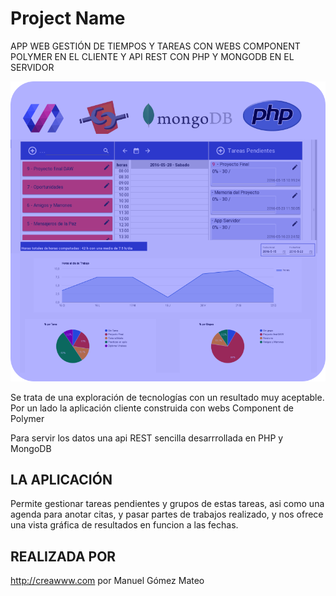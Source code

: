 # Project Name
APP WEB GESTIÓN DE TIEMPOS Y TAREAS
CON WEBS COMPONENT POLYMER EN EL CLIENTE
Y API REST CON PHP Y MONGODB EN EL SERVIDOR
<p align="center">
  <img src="https://github.com/creawww/api_gestion_tareas_tiempos_polymer/blob/master/dise%C3%B1o.png" width="600"/>
</p>
Se trata de una exploración de tecnologías con un resultado muy aceptable. Por
un lado la aplicación cliente construida con webs Component de Polymer

Para servir los datos una api REST sencilla desarrrollada en PHP y MongoDB

## LA APLICACIÓN

Permite gestionar tareas pendientes y grupos de estas tareas, asi como una
agenda para anotar citas, y pasar partes de trabajos realizado, y nos ofrece
una vista gráfica de resultados en funcion a las fechas.

## REALIZADA POR

http://creawww.com por Manuel Gómez Mateo